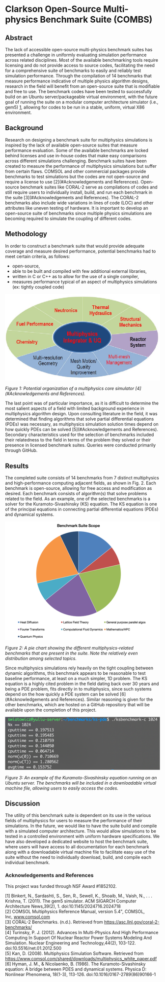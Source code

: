 # Clarkson Open-Source Multi-physics Benchmark Suite (COMBS)

## Abstract
The lack of accessible open-source multi-physics benchmark suites has presented a challenge in uniformly evaluating simulation performance across related disciplines. Most of the available benchmarking tools require licensing and do not provide access to source codes, facilitating the need for a comprehensive suite of benchmarks to easily and reliably test simulation performance. Through the compilation of 14 benchmarks that measure performance indicative of multiple physics algorithm designs, research in the field will benefit from an open-source suite that is modifiable and free to use. The benchmark codes have been tested to successfully build on an Ubuntu server/packageable virtual environment, with the future goal of running the suite on a modular computer architecture simulator (i.e., gem5) [1](#ack), allowing for codes to be run in a stable, uniform, virtual X86 environment.

## Background
Research on designing a benchmark suite for multiphysics simulations is inspired by the lack of available open-source suites that measure performance evaluation. Some of the available benchmarks are locked behind licenses and use in-house codes that make easy comparisons across different simulations challenging.  Benchmark suites have been created to measure the performance of multiphysics simulations but suffer from certain flaws. COMSOL and other commercial packages provide benchmarks to test simulations but the codes are not open-source and require a license to use [2](#Acknowledgements and References). Open-source benchmark suites like CORAL-2 serve as compilations of codes and still require users to individually install, build, and run each benchmark in the suite [3](#Acknowledgements and References). The CORAL-2 benchmarks also include wide variations in lines of code (LOC) and other attributes like uneven testing of hardware. It is important to develop an open-source suite of benchmarks since multiple physics simulations are becoming required to simulate the coupling of different codes.

## Methodology
In order to construct a benchmark suite that would provide adequate coverage and measure desired performance, potential benchmarks had to meet certain criteria, as follows:

* open-source,
* able to be built and compiled with few additional external libraries,
* written in C or C++ as to allow for the use of a single compiler,
* measures performance typical of an aspect of multiphysics simulations (ex: tightly coupled code)

![alt text](figures/fig1.png "Fig. 1")

*Figure 1: Potential organization of a multiphysics core simulator [4](#Acknowledgements and References).*


The last point was of particular importance, as it is difficult to determine the most salient aspects of a field with limited background experience in multiphysics algorithm design. Upon consulting literature in the field, it was determined that finding algorithms that solve partial differential equations (PDEs) was necessary, as multiphysics simulation solution times depend on how quickly PDEs can be solved [5](#Acknowledgements and References). Secondary characteristics used for the selection of benchmarks included their relatedness to the field in terms of the problem they solved or their presence in licensed benchmark suites. Queries were conducted primarily through GitHub.

## Results
The completed suite consists of 14 benchmarks from 7 distinct multiphysics and high-performance computing adjacent fields, as shown in Fig. 2.  Each benchmark is open-source, allowing for free access and modification as desired. Each benchmark consists of algorithm(s) that solve problems related to the field. As an example, one of the selected benchmarks is a solver for the Kuramoto-Sivashinsky (KS) equation. The KS equation is one of the principal equations in connecting partial differential equations (PDEs) and dynamical systems.

![alt text](figures/fig2.png "Fig. 2")

*Figure 2: A pie chart showing the different multiphysics-related benchmarks that are present in the suite. Note the relatively even distribution among selected topics.*
  
Since multiphysics simulations rely heavily on the tight coupling between dynamic algorithms, this benchmark appears to be reasonable to test baseline performance, at least on a much simpler, 1D problem. The KS equation is a highly cited problem in the field dating back over 30 years and being a PDE problem, fits directly in to multiphysics, since such systems depend on the how quickly a PDE system can be solved [6](#Acknowledgements and References). Similar reasoning is given for the other benchmarks, which are hosted on a GitHub repository that will be available upon the completion of this project. 

![alt text](figures/fig3.png "Fig. 3")

*Figure 3: An example of the Kuramoto-Sivashinsky equation running on an Ubuntu server. The benchmarks will be included in a downloadable virtual machine file, allowing users to easily access the codes.*


## Discussion
The utility of this benchmark suite is dependent on its use in the various fields of multiphysics for users to measure the performance of their simulations. In the future, we would like to have the suite build and compile with a simulated computer architecture. This would allow simulations to be tested in a controlled environment with uniform hardware specifications. We have also developed a dedicated website to host the benchmark suite, where users will have access to all documentation for each benchmark along with a downloadable virtual machine file to facilitate easy use of the suite without the need to individually download, build, and compile each individual benchmark.  

### Acknowledgements and References
This project was funded through NSF Award #1852102.

[1] Binkert, N., Sardashti, S., Sen, R., Sewell, K., Shoaib, M., Vaish, N., . . . Krishna, T. (2011). The gem5 simulator. ACM SIGARCH Computer Architecture News,39(2), 1. doi:10.1145/2024716.2024718  
[2] COMSOL Multiphysics Reference Manual, version 5.4", COMSOL, Inc, www.comsol.com  
[3] CORAL-2 Benchmarks. (n.d.). Retrieved from https://asc.llnl.gov/coral-2-benchmarks/  
[4] Turinsky, P. J. (2012). Advances In Multi-Physics And High Performance Computing In Support Of Nuclear Reactor Power Systems Modeling And Simulation. Nuclear Engineering and Technology,44(2), 103-122. doi:10.5516/net.01.2012.500  
[5] Kan, D. (2008). Multiphysics Simulation Software. Retrieved from https://www.comsol.com/shared/downloads/multiphysics_white_paper.pdf  
[6] Hyman, J. M., & Nicolaenko, B. (1986). The Kuramoto-Sivashinsky equation: A bridge between PDES and dynamical systems. Physica D: Nonlinear Phenomena, 18(1-3), 113-126. doi:10.1016/0167-2789(86)90166-1
